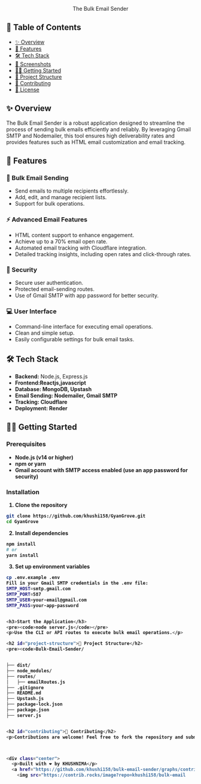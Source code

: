  <p align="center">The Bulk Email Sender</p>
 <h2>📑 Table of Contents</h2>
<ul>
  <li><a href="#overview">✨ Overview</a></li>
  <li><a href="#features">🚀 Features</a></li>
  <li><a href="#tech-stack">🛠️ Tech Stack</a></li>
  <li><a href="#screenshots">📸 Screenshots</a></li>
  <li><a href="#getting-started">🏃‍♂️ Getting Started</a></li>
  <li><a href="#project-structure">📁 Project Structure</a></li>
  <li><a href="#contributing">🤝 Contributing</a></li>
  <li><a href="#license">📄 License</a></li>
</ul>

<h2 id="overview">✨ Overview</h2>
<p>The Bulk Email Sender is a robust application designed to streamline the process of sending bulk emails efficiently and reliably. By leveraging Gmail SMTP and Nodemailer, this tool ensures high deliverability rates and provides features such as HTML email customization and email tracking.</p>

<h2 id="features">🚀 Features</h2>
<h3>📨 Bulk Email Sending</h3>
<ul>
  <li>Send emails to multiple recipients effortlessly.</li>
  <li>Add, edit, and manage recipient lists.</li>
  <li>Support for bulk operations.</li>
</ul>

<h3>⚡ Advanced Email Features</h3>
<ul>
  <li>HTML content support to enhance engagement.</li>
  <li>Achieve up to a 70% email open rate.</li>
  <li>Automated email tracking with Cloudflare integration.</li>
  <li>Detailed tracking insights, including open rates and click-through rates.</li>
</ul>

<h3>🔐 Security</h3>
<ul>
  <li>Secure user authentication.</li>
  <li>Protected email-sending routes.</li>
  <li>Use of Gmail SMTP with app password for better security.</li>
</ul>

<h3>💻 User Interface</h3>
<ul>
  <li>Command-line interface for executing email operations.</li>
  <li>Clean and simple setup.</li>
  <li>Easily configurable settings for bulk email tasks.</li>
</ul>

<h2 id="tech-stack">🛠️ Tech Stack</h2>
<ul>
  <li><strong>Backend:</strong> Node.js, Express.js</li>
  <li><strong>Frontend:Reactjs,javascript</li>
  <li><strong>Database:</strong> MongoDB, Upstash</li>
  <li><strong>Email Sending:</strong> Nodemailer, Gmail SMTP</li>
  <li><strong>Tracking:</strong> Cloudflare</li>
  <li><strong>Deployment:</strong> Render</li>
</ul>


<h2 id="getting-started">🏃‍♂️ Getting Started</h2>
<h3>Prerequisites</h3>
<ul>
  <li>Node.js (v14 or higher)</li>
  <li>npm or yarn</li>
  <li>Gmail account with SMTP access enabled (use an app password for security)</li>
</ul>

### Installation

1. Clone the repository
```bash
git clone https://github.com/khushi158/GyanGrove.git
cd GyanGrove
```

2. Install dependencies
```bash
npm install
# or
yarn install
```

3. Set up environment variables
```bash
cp .env.example .env
Fill in your Gmail SMTP credentials in the .env file:
SMTP_HOST=smtp.gmail.com
SMTP_PORT=587
SMTP_USER=your-email@gmail.com
SMTP_PASS=your-app-password


<h3>Start the Application</h3>
<pre><code>node server.js</code></pre>
<p>Use the CLI or API routes to execute bulk email operations.</p>

<h2 id="project-structure">📁 Project Structure</h2>
<pre><code>Bulk-Email-Sender/


├── dist/
├── node_modules/
├── routes/
│   ├── emailRoutes.js
├── .gitignore
├── README.md
├── Upstash.js
├── package-lock.json
├── package.json
├── server.js


<h2 id="contributing">🤝 Contributing</h2>
<p>Contributions are welcome! Feel free to fork the repository and submit a pull request with your improvements.</p>



<div class="center">
  <p>Built with ❤️ by KHUSHNIMA</p>
  <a href="https://github.com/khushi158/bulk-email-sender/graphs/contributors">
    <img src="https://contrib.rocks/image?repo=khushi158/bulk-email
